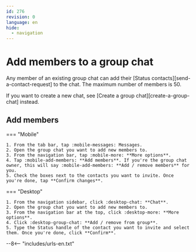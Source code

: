 ```yaml
---
id: 276
revision: 0
language: en
hide:
  - navigation
---
```


# Add members to a group chat

Any member of an existing group chat can add their [Status contacts][send-a-contact-request] to the chat. The maximum number of members is 50. 

If you want to create a new chat, see [Create a group chat][create-a-group-chat] instead.

## Add members

=== "Mobile"

    1. From the tab bar, tap :mobile-messages: Messages.
    2. Open the group chat you want to add new members to.
    3. From the navigation bar, tap :mobile-more: **More options**.
    4. Tap :mobile-add-members: **Add members**. If you're the group chat owner, this will say :mobile-add-members: **Add / remove members** for you.
    5. Check the boxes next to the contacts you want to invite. Once you're done, tap **Confirm changes**.

=== "Desktop"

    1. From the navigation sidebar, click :desktop-chat: **Chat**.
    2. Open the group chat you want to add new members to.
    3. From the navigation bar at the top, click :desktop-more: **More options**.
    4. Click :desktop-group-chat: **Add / remove from group**.
    5. Type the Status handle of the contact you want to invite and select them. Once you're done, click **Confirm**.

--8<-- "includes/urls-en.txt"
